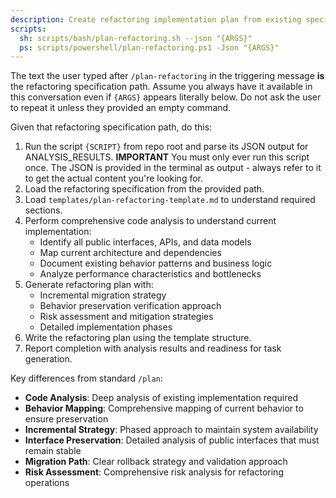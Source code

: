 ```yaml
---
description: Create refactoring implementation plan from existing specification and code analysis.
scripts:
  sh: scripts/bash/plan-refactoring.sh --json "{ARGS}"
  ps: scripts/powershell/plan-refactoring.ps1 -Json "{ARGS}"
---
```


The text the user typed after `/plan-refactoring` in the triggering message **is** the refactoring specification path. Assume you always have it available in this conversation even if `{ARGS}` appears literally below. Do not ask the user to repeat it unless they provided an empty command.

Given that refactoring specification path, do this:

1. Run the script `{SCRIPT}` from repo root and parse its JSON output for ANALYSIS_RESULTS.
   **IMPORTANT** You must only ever run this script once. The JSON is provided in the terminal as output - always refer to it to get the actual content you're looking for.
2. Load the refactoring specification from the provided path.
3. Load `templates/plan-refactoring-template.md` to understand required sections.
4. Perform comprehensive code analysis to understand current implementation:
   - Identify all public interfaces, APIs, and data models
   - Map current architecture and dependencies
   - Document existing behavior patterns and business logic
   - Analyze performance characteristics and bottlenecks
5. Generate refactoring plan with:
   - Incremental migration strategy
   - Behavior preservation verification approach
   - Risk assessment and mitigation strategies
   - Detailed implementation phases
6. Write the refactoring plan using the template structure.
7. Report completion with analysis results and readiness for task generation.

Key differences from standard `/plan`:
- **Code Analysis**: Deep analysis of existing implementation required
- **Behavior Mapping**: Comprehensive mapping of current behavior to ensure preservation
- **Incremental Strategy**: Phased approach to maintain system availability
- **Interface Preservation**: Detailed analysis of public interfaces that must remain stable
- **Migration Path**: Clear rollback strategy and validation approach
- **Risk Assessment**: Comprehensive risk analysis for refactoring operations